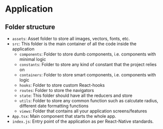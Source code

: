 # Application

## Folder structure

- `assets`: Asset folder to store all images, vectors, fonts, etc.
- `src`: This folder is the main container of all the code inside the application
  - `components`: Folder to store dumb components, i.e. components with minimal logic
  - `constants`: Folder to store any kind of constant that the project relies on
  - `containers`: Folder to store smart components, i.e. components with logic
  - `hooks`: Folder to store custom React-hooks
  - `routes`: Folder to store the navigators
  - `state`: This folder should have all the reducers and store
  - `utils`: Folder to store any common function such as calcutate radius, different date formatting functions
  - `views`: Folder that contains all your application screens/features
- `App.tsx`: Main component that starts the whole app.
- `index.js`: Entry point of the application as per React-Native standards.
